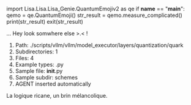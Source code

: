
import Lisa.Lisa.Lisa_Genie.QuantumEmojiv2 as qe
if __name__ == "__main__":
  qemo = qe.QuantumEmoji()
  str_result = qemo.measure_complicated()
  print(str_result)
  exit(str_result)

... Hey look somwhere else >.< !

1. Path: ./scripts/vllm/vllm/model_executor/layers/quantization/quark
2. Subdirectories: 1
3. Files: 4
4. Example types: .py
5. Sample file: __init__.py
6. Sample subdir: schemes
7. AGENT inserted automatically

La logique ricane, un brin mélancolique.

